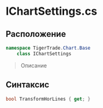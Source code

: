 
# IChartSettings.cs
## Расположение
```csharp
namespace TigerTrade.Chart.Base  
    class IChartSettings
```

> Описание

## Синтаксис
```csharp
bool TransformHorLines { get; }
```
